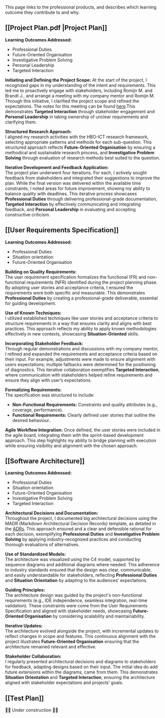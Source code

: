 This page links to the professional products, and describes which learning outcome they contribute to and why.

## [[Project Plan.pdf |Project Plan]]
**Learning Outcomes Addressed:**
- Professional Duties
- Future-Oriented Organisation
- Investigative Problem Solving
- Personal Leadership
- Targeted Interaction

**Initiating and Defining the Project Scope:** 
At the start of the project, I recognized gaps in my understanding of the intent and requirements. This led me to proactively engage with stakeholders, including Romijn M. and Brandt J., and arrange a meeting with my company mentor and Romijn M. Through this initiative, I clarified the project scope and refined the expectations. The notes for this meeting can be found [here](https://grad.serggio.dev/Notes/Maarten-QA.pdf).This demonstrates **Targeted Interaction** through stakeholder engagement and **Personal Leadership** in taking ownership of unclear requirements and clarifying them.

**Structured Research Approach:**  
I aligned my research activities with the HBO-ICT research framework, selecting appropriate patterns and methods for each sub-question. This structured approach reflects **Future-Oriented Organisation** by ensuring a methodical and sustainable research process, and **Investigative Problem Solving** through evaluation of research methods best suited to the question.

**Iterative Development and Feedback Application:**  
The project plan underwent four iterations. For each, I actively sought feedback from stakeholders and integrated their suggestions to improve the plan. While the final version was delivered within the available time constraints, I noted areas for future improvement, showing my ability to balance quality with deadlines. This iterative process showcases **Professional Duties** through delivering professional-grade documentation, **Targeted Interaction** by effectively communicating and integrating feedback, and **Personal Leadership** in evaluating and accepting constructive criticism.

## [[User Requirements Specification]]

**Learning Outcomes Addressed:**
- Professional Duties
- Situation orientation
- Future-Oriented Organisation

**Building on Quality Requirements:**  
The user requirement specification formalizes the functional (FR) and non-functional requirements (NFR) identified during the project planning phase. By adopting user stories and acceptance criteria, I ensured the requirements were both specific and measurable. This demonstrates **Professional Duties** by creating a professional-grade deliverable, essential for guiding development.

**Use of Known Techniques:**  
I utilized established techniques like user stories and acceptance criteria to structure requirements in a way that ensures clarity and aligns with best practices. This approach reflects my ability to apply known methodologies effectively in new contexts, showcasing **Situation-Oriented** skills.

**Incorporating Stakeholder Feedback:**  
Through regular demonstrations and discussions with my company mentor, I refined and expanded the requirements and acceptance criteria based on their input. For example, adjustments were made to ensure alignment with users expectations; multiple fallbacks were determined for the positioning of diagnostics. This iterative collaboration exemplifies **Targeted Interaction**, where communication with stakeholders helped refine requirements and ensure they align with user’s expectations.

**Formalizing Requirements:**  
The specification was structured to include:

- **Non-Functional Requirements:** Constraints and quality attributes (e.g., coverage, performance).
- **Functional Requirements:** Clearly defined user stories that outline the desired behaviour..

**Agile Workflow Integration:** 
Once defined, the user stories were included in the agile board, integrating them with the sprint-based development approach. This step highlights my ability to bridge planning with execution while ensuring visibility and alignment with the chosen approach.

## [[Software Architecture]]
**Learning Outcomes Addressed:**
- Professional Duties
- Situation orientation
- Future-Oriented Organisation
- Investigative Problem Solving
- Targeted Interaction

**Architectural Decisions and Documentation:**  
Throughout the project, I documented big architectural decisions using the MADR (Markdown Architectural Decision Records) template, as detailed in the [ADRs](https://grad.serggio.dev/ADR/). This approach ensured and a clear and defensible rational for each decision, exemplifying **Professional Duties** and **Investigative Problem Solving** by applying industry-recognized practices and conducting thorough evaluations of alternatives.

**Use of Standardized Models:**  
The architecture was visualized using the C4 model, supported by sequence diagrams and additional diagrams where needed. This adherence to industry standards ensured that the design was clear, communicable, and easily understandable for stakeholders, reflecting **Professional Duties** and **Situation Orientation** by adapting to the audiences’ expectations.

**Guiding Principles:**  
The architecture design was guided by the project's non-functional requirements (e.g., IDE independence, seamless integration, real-time validation). These constraints were come from the User Requirements Specification and aligned with stakeholder needs, showcasing **Future-Oriented Organisation** by considering scalability and maintainability.

**Iterative Updates:**  
The architecture evolved alongside the project, with incremental updates to reflect changes in scope and features. This continuous alignment with the project illustrates **Future-Oriented Organisation** ensuring that the architecture remained relevant and effective.

**Stakeholder Collaboration:**  
I regularly presented architectural decisions and diagrams to stakeholders for feedback, adapting designs based on their input. The initial idea do add future extensions within the diagrams, came from them. This demonstrates **Situation Orientation** and **Targeted Interaction**, ensuring the architecture aligned with stakeholder expectations and projects’ goals.
## [[Test Plan]]
🚧🚧 Under construction 🚧🚧
